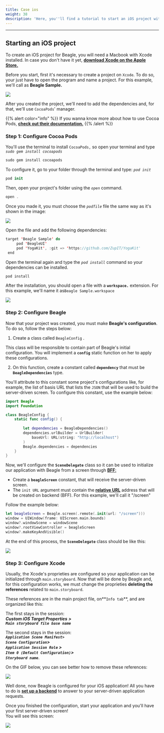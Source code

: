 ```yaml
---
title: Case ios
weight: 38
description: 'Here, you''ll find a tutorial to start an iOS project with Beagle.'
---
```


---

## Starting an iOS project 

To create an iOS project for Beagle, you will need a Macbook with Xcode installed. In case you don't have it yet, [**download Xcode on the Apple Store.**](https://apps.apple.com/br/app/xcode/id497799835?mt=12)

Before you start, first it's necessary to create a project on `Xcode`. To do so, your just have to open the program and name a project. For this example, we'll call as **Beagle Sample.** 

![](/shared/captura-de-tela-2020-04-08-a-s-10.35.19.png)

After you created the project, we'll need to add the dependencies and, for that, we'll use `CocoaPods`' manager.

{{% alert color="info" %}}
If you wanna know more about how to use Cocoa Pods, [**check out their documentation.**](https://cocoapods.org/)
{{% /alert %}}

### Step 1: Configure Cocoa Pods

You'll use the terminal to install `CocoaPods,` so open your terminal and type _`sudo gem install cocoapods`_

```swift
sudo gem install cocoapods
```

To configure it, go to your folder through the terminal and type: _`pod init`_ 

```swift
pod init
```

Then, open your project's folder using the _`open`_ command.

```swift
open .
```

Once you made it, you must choose the _`podfile`_ file the same way as it's shown in the image:

![](https://lh3.googleusercontent.com/3zzsq_UBccpGCwaMfyYGC6KR9v4Dj4GD3LO311IOBocCIlj6N9kLiw8M6M6liCf3RnICjHpZL9Grw0JgylSSdp1jTkun-N8UYazKu7Wy0jkvBBohE6biktoz932oNFZpnf8hLrJK)

Open the file and add the following dependencies:


```swift
target 'Beagle Sample' do
     pod 'BeagleUI'        
     pod 'YogaKit', :git => 'https://github.com/ZupIT/YogaKit'
 end
```


Open the terminal again and type the _`pod install`_ command so your dependencies can be installed.

```swift
pod install
```

After the installation, you should open a file with a **`workspace.`** extension. For this example, we'll name it as`Beagle Sample.workspace`

![](/shared/captura-de-tela-2020-04-08-a-s-10.23.09.png)

### Step 2: Configure Beagle

Now that your project was created, you must make **Beagle's configuration**. To do so, follow the steps below: 

1. Create a class called `BeagleConfig` . 

This class will be responsible to contain part of Beagle's initial configuration. You will implement a **`config`** static function on her to apply these configurations.

2. On this function, create a constant called **`dependency`** that must be **`BeagleDependencies`** type. 

You'll attribute to this constant some project's configurations like, for example, the list of basis URL that lists the `JSON` that will be used to build the server-driven screen. To configure this constant, use the example below:


```swift
import Beagle
import Foundation

class BeagleConfig {
    static func config() {
        
        let dependencies = BeagleDependencies()
        dependencies.urlBuilder = UrlBuilder(
            baseUrl: URL(string: "http://localhost")
        )
        Beagle.dependencies = dependencies
    }
}
```


Now, we'll configure the **`SceneDelegate`** class so it can be used to initialize our application with Beagle from a screen through [**BFF**:](/key-concepts#backend-for-frontend)

* Create a **`beagleScreen`** constant, that will receive the server-driven screen. 
* The `init URL` argument must contain the [**relative URL**](/resources/urls#relative-path) address that will be created on backend \(BFF\). For this example, we'll call it  "/screen"

Follow the example below: 

```swift
let beagleScreen = Beagle.screen(.remote(.init(url: "/screen")))
window = UIWindow(frame: UIScreen.main.bounds)
window?.windowScene = windowScene
window?.rootViewController = beagleScreen
window?.makeKeyAndVisible()
```

At the end of this process, the **`SceneDelegate`** class should be like this:

![](https://lh5.googleusercontent.com/JcpliGK0G3QJyLlZIDcwD8X7TZfO7QKEjCcVmWNjX0NHoS8gHl8XOZrSg6dfVntZkusNGmJxRWTa3Ps_xrhCQsIQPOzsFZ375uLqDx1qvuWJWeOnlnQkQy8EkcvMuWhJ6KU8tF-r)

### Step 3: Configure Xcode

Usually, the Xcode's proprieties are configured so your application can be initialized through `main.storyboard`. Now that will be done by Beagle and, for this configuration works, we must change the proprieties **deleting the references** related to `main.storyboard`. 

These references are in the main project file, on**`Info tab`**, and are organized like this:

The first stays in the session:   
_**Custom iOS Target Properties**_ _**&gt;   
`Main storyboard file base name`**_ 

The second stays in the session:  
_**`Application Scene Manifest>`**_  
_**`Scene Configuration`&gt;**_   
_**`Application Session Role` &gt;  
`Item 0 (Default Configuration)`&gt;  
`Storyboard name`**_.

On the GIF below, you can see better how to remove these references:

![](/shared/main%20%282%29.gif)

Well done, now Beagle is configured for your iOS application! All you have to do is [**set up a backend**](/get-started/creating-a-project-from-scratch/case-backend) to answer to your server-driven application requests.

Once you finished the configuration, start your application and you'll have your first server-driven screen!  
You will see this screen: 

![](/shared/captura_de_tela_2020-04-07_a-s_17-removebg-preview-2-.png)
